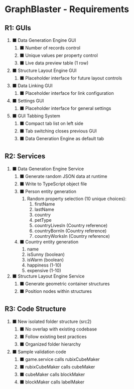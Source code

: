 # GraphBlaster - Requirements

## R1: GUIs

1. ⬛ Data Generation Engine GUI
    1. ⬛ Number of records control
    2. ⬛ Unique values per property control
    3. ⬛ Live data preview table (1 row)
2. ⬛ Structure Layout Engine GUI
    1. ⬛ Placeholder interface for future layout controls
3. ⬛ Data Linking GUI
    1. ⬛ Placeholder interface for link configuration
4. ⬛ Settings GUI
    1. ⬛ Placeholder interface for general settings
5. ⬛ GUI Tabbing System
    1. ⬛ Compact tab list on left side
    2. ⬛ Tab switching closes previous GUI
    3. ⬛ Data Generation Engine as default tab

## R2: Services

1. ⬛ Data Generation Engine Service
    1. ⬛ Generate random JSON data at runtime
    2. ⬛ Write to TypeScript object file
    3. ⬛ Person entity generation
        1. Random property selection (10 unique choices):
            1. firstName
            2. lastName  
            3. country
            4. petType
            5. countryLivesIn (Country reference)
            6. countryBornIn (Country reference)
            7. countryWorksIn (Country reference)
    4. ⬛ Country entity generation
        1. name
        2. isSunny (boolean)
        3. isWarm (boolean)
        4. happiness (1-10)
        5. expensive (1-10)
2. ⬛ Structure Layout Engine Service
    1. ⬛ Generate geometric container structures
    2. ⬛ Position nodes within structures

## R3: Code Structure

1. ⬛ New isolated folder structure (src2)
    1. ⬛ No overlap with existing codebase
    2. ⬛ Follow existing best practices
    3. ⬛ Organized folder hierarchy
2. ⬛ Sample validation code
    1. ⬛ game.service calls rubixCubeMaker
    2. ⬛ rubixCubeMaker calls cubeMaker
    3. ⬛ cubeMaker calls blockMaker
    4. ⬛ blockMaker calls labelMaker